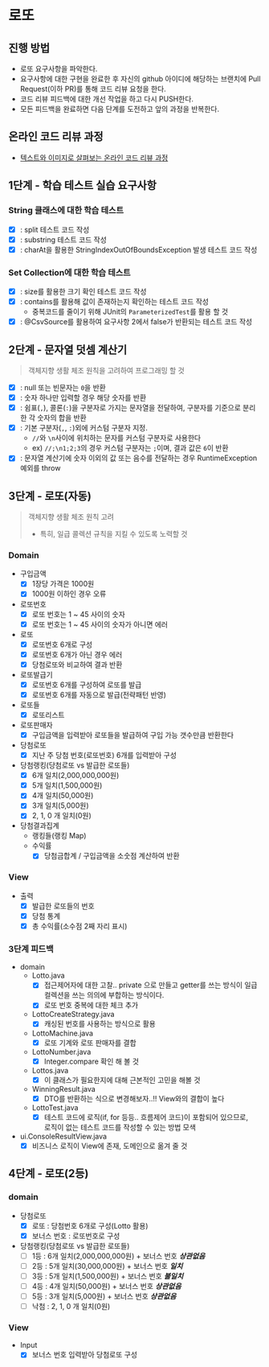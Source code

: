 # 로또
## 진행 방법
* 로또 요구사항을 파악한다.
* 요구사항에 대한 구현을 완료한 후 자신의 github 아이디에 해당하는 브랜치에 Pull Request(이하 PR)를 통해 코드 리뷰 요청을 한다.
* 코드 리뷰 피드백에 대한 개선 작업을 하고 다시 PUSH한다.
* 모든 피드백을 완료하면 다음 단계를 도전하고 앞의 과정을 반복한다.

## 온라인 코드 리뷰 과정
* [텍스트와 이미지로 살펴보는 온라인 코드 리뷰 과정](https://github.com/next-step/nextstep-docs/tree/master/codereview)

## 1단계 - 학습 테스트 실습 요구사항 
### String 클래스에 대한 학습 테스트
- [x] : split 테스트 코드 작성
- [x] : substring 테스트 코드 작성
- [x] : charAt을 활용한 StringIndexOutOfBoundsException 발생 테스트 코드 작성

### Set Collection에 대한 학습 테스트
- [x] : size를 활용한 크기 확인 테스트 코드 작성
- [x] : contains를 활용해 값이 존재하는지 확인하는 테스트 코드 작성
  - 중복코드를 줄이기 위해 JUnit의 `ParameterizedTest`를 활용 할 것
- [x] : @CsvSource를 활용하여 요구사항 2에서 false가 반환되는 테스트 코드 작성

## 2단계 - 문자열 덧셈 계산기
> 객체지향 생활 체조 원칙을 고려하여 프로그래밍 할 것
- [x] : null 또는 빈문자는 `0`을 반환
- [x] : 숫자 하나만 입력할 경우 해당 숫자를 반환
- [x] : 쉼표(`,`), 콜론(`:`)을 구분자로 가지는 문자열을 전달하여, 구분자를 기준으로 분리한 각 숫자의 합을 반환
- [x] : 기본 구분자(`,`, `:`)외에 커스텀 구분자 지정.
  - `//`와 `\n`사이에 위치하는 문자를 커스텀 구분자로 사용한다
  - ex) `//;\n1;2;3`의 경우 커스텀 구분자는 `;`이며, 결과 값은 `6`이 반환
- [x] : 문자열 계산기에 숫자 이외의 값 또는 음수를 전달하는 경우 RuntimeException 예외를 throw

## 3단계 - 로또(자동)
> 객체지향 생활 체조 원칙 고려  
>   - 특히, 일급 콜렉션 규칙을 지킬 수 있도록 노력할 것
### Domain
- 구입금액
  - [x] 1장당 가격은 1000원
  - [x] 1000원 이하인 경우 오류
- 로또번호
  - [x] 로또 번호는 1 ~ 45 사이의 숫자
  - [x] 로또 번호는 1 ~ 45 사이의 숫자가 아니면 에러
- 로또 
  - [x] 로또번호 6개로 구성
  - [x] 로또번호 6개가 아닌 경우 에러
  - [x] 당첨로또와 비교하여 결과 반환
- 로또발급기
  - [x] 로또번호 6개를 구성하여 로또를 발급
  - [x] 로또번호 6개를 자동으로 발급(전략패턴 반영)
- 로또들
  - [x] 로또리스트
- 로또판매자
  - [x] 구입금액을 입력받아 로또들을 발급하여 구입 가능 갯수만큼 반환한다
- 당첨로또
  - [x] 지난 주 당첨 번호(로또번호) 6개를 입력받아 구성
- 당첨랭킹(당첨로또 vs 발급한 로또들)
  - [x] 6개 일치(2,000,000,000원)
  - [x] 5개 일치(1,500,000원)
  - [x] 4개 일치(50,000원)
  - [x] 3개 일치(5,000원)
  - [x] 2, 1, 0 개 일치(0원)
- 당첨결과집계
  - 랭킹들(랭킹 Map)
  - 수익률
    - [x] 당첨금합계 / 구입금액을 소숫점 계산하여 반환

### View
- 출력
  - [x] 발급한 로또들의 번호
  - [x] 당첨 통계
  - [x] 총 수익률(소수점 2째 자리 표시)

### 3단계 피드백
- domain 
  - Lotto.java
    - [x] 접근제어자에 대한 고찰.. private 으로 만들고 getter를 쓰는 방식이 일급컬렉션을 쓰는 의의에 부합하는 방식이다.
    - [x] 로또 번호 중복에 대한 체크 추가 
  - LottoCreateStrategy.java
    - [x] 캐싱된 번호를 사용하는 방식으로 활용 
  - LottoMachine.java
    - [x] 로또 기계와 로또 판매자를 결합
  - LottoNumber.java 
    - [x] Integer.compare 확인 해 볼 것
  - Lottos.java
    - [x] 이 클래스가 필요한지에 대해 근본적인 고민을 해볼 것 
  - WinningResult.java
    - [x] DTO를 반환하는 식으로 변경해보자..!! View와의 결합이 높다 
  - LottoTest.java
    - [x] 테스트 코드에 로직(if, for 등등.. 흐름제어 코드)이 포함되어 있으므로,  
      로직이 없는 테스트 코드를 작성할 수 있는 방법 모색
- ui.ConsoleResultView.java 
  - [x] 비즈니스 로직이 View에 존재, 도메인으로 옮겨 줄 것

## 4단계 - 로또(2등)
### domain
- 당첨로또
  - [x] 로또 : 당첨번호 6개로 구성(Lotto 활용)
  - [x] 보너스 번호 : 로또번호로 구성
- 당첨랭킹(당첨로또 vs 발급한 로또들)
  - [ ] 1등 : 6개 일치(2,000,000,000원) + 보너스 번호 _**상관없음**_ 
  - [ ] 2등 : 5개 일치(30,000,000원) + 보너스 번호 _**일치**_
  - [ ] 3등 : 5개 일치(1,500,000원) + 보너스 번호 _**불일치**_
  - [ ] 4등 : 4개 일치(50,000원) + 보너스 번호 _**상관없음**_
  - [ ] 5등 : 3개 일치(5,000원) + 보너스 번호 _**상관없음**_
  - [ ] 낙첨 : 2, 1, 0 개 일치(0원)

### View
- Input
  - [x] 보너스 번호 입력받아 당첨로또 구성